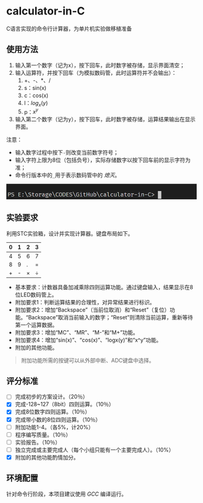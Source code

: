 # calculator-in-C

C语言实现的命令行计算器，为单片机实验做移植准备

## 使用方法

1. 输入第一个数字（记为x），按下回车，此时数字被存储，显示界面清空；
2. 输入运算符，并按下回车（为模拟数码管，此时运算符并不会输出）：
   1. +、-、*、/
   2. s：sin(x)
   3. c：cos(x)
   4. l：$log_x(y)$
   5. p：$x^y$
3. 输入第二个数字（记为y），按下回车，此时数字被存储，运算结果输出在显示界面。

注意：
*   输入数字过程中按下`-`则改变当前数字符号；
*   输入字符上限为8位（包括负号），实际存储数字以按下回车前的显示字符为准；
*   命令行版本中的`_`用于表示数码管中的 *熄灭*。

![](calculator1.gif)

## 实验要求

利用STC实验箱，设计并实现计算器。键盘布局如下。

0|1|2|3
---|---|---|---
4|5|6|7
8|9|.|=
+|-|×|÷

* 	基本要求：计数器具备加减乘除四则运算功能。通过键盘输入，结果显示在8位LED数码管上。
* 	附加要求1：判断运算结果的合理性，对异常结果进行标识。
* 	附加要求2：增加“Backspace”（当前位取消）和“Reset”（复位）功能。“Backspace”取消当前输入的数字；“Reset”则清除当前运算，重新等待第一个运算数据。
* 	附加要求3：增加“MC”、“MR”、“M-”和“M+”功能。
* 	附加要求4：增加“sin(x)”、“cos(x)”、“logx(y)”和“x^y”功能。
* 	附加的其他功能。
> 附加功能所需的按键可以从外部中断、ADC键盘中选择。

## 评分标准

- [ ] 完成初步的方案设计。（20％）
- [x] 完成-128~127（8bit）四则运算。（10％）
- [x] 完成8位数字四则运算。（10％）
- [x] 完成带小数的8位四则运算。（10％）
- [ ] 附加功能1-4。（各5%，计20%）
- [ ] 程序编写质量。（10％）
- [ ] 实验报告。（10％）
- [ ] 独立完成或主要完成人（每个小组只能有一个主要完成人）。（10%）
- [x] 附加的其他功能酌情加分。

## 环境配置

针对命令行阶段，本项目建议使用 *GCC* 编译运行。

